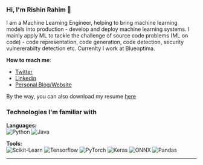 ### Hi, I'm Rishin Rahim 👋

I am a Machine Learning Engineer, helping to bring machine learning models into production - develop and deploy machine learning systems. I mainly apply ML to tackle the challenge of source code problems (ML on code) - code representation, code generation, code detection, security vulnererabilty detection etc. Currenlty I work at Blueoptima.

**How to reach me**: 
- [Twitter](https://twitter.com/rishinrahim)
- [Linkedin](https://www.linkedin.com/in/rishinrahim/)
- [Personal Blog/Website](https://rishinrahim.com)

By the way, you can also download my resume [here](https://rishinrahim.github.io/assets/resume.pdf)

### Technologies I'm familiar with

**Languages:**  
![Python](https://img.shields.io/badge/Python-3776AB?style=for-the-badge&logo=python&logoColor=white) ![Java](https://img.shields.io/badge/Java-ED8B00?style=for-the-badge&logo=java&logoColor=white)

**Tools:**  
![Scikit-Learn](https://img.shields.io/badge/Scikit--Learn-F7931E?style=for-the-badge&logo=scikit-learn&logoColor=white)  ![Tensorflow](https://img.shields.io/badge/Tensorflow-FF6F00?style=for-the-badge&logo=tensorflow&logoColor=white) ![PyTorch](https://img.shields.io/badge/PyTorch-EE4C2C?style=for-the-badge&logo=pytorch&logoColor=white) ![Keras](https://img.shields.io/badge/Keras-D00000?style=for-the-badge&logo=keras&logoColor=white) ![ONNX](https://img.shields.io/badge/Onnx-005CED?style=for-the-badge&logo=onnx&logoColor=white) ![Pandas](https://img.shields.io/badge/Pandas-150458?style=for-the-badge&logo=pandas&logoColor=white)

----
<!--
[![Rishin's GitHub stats](https://github-readme-stats.vercel.app/api?username=rishinrahim&show_icons=true)](https://github.com/anuraghazra/github-readme-stats)
[![Top Langs](https://github-readme-stats.vercel.app/api/top-langs/?username=rishinrahim)](https://github.com/anuraghazra/github-readme-stats)


**rishinrahim/rishinrahim** is a ✨ _special_ ✨ repository because its `README.md` (this file) appears on your GitHub profile.

Here are some ideas to get you started:

- 🔭 I’m currently working on ...
- 🌱 I’m currently learning ...
- 👯 I’m looking to collaborate on ...
- 🤔 I’m looking for help with ...
- 💬 Ask me about ...
- 📫 How to reach me: ...
- 😄 Pronouns: ...
- ⚡ Fun fact: ...
-->
